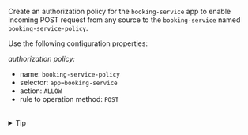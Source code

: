Create an authorization policy for the `booking-service` app to enable incoming POST request from any source to the 
`booking-service` named `booking-service-policy`.

Use the following configuration properties:

*authorization policy:*
- name: `booking-service-policy`
- selector: `app=booking-service`
- action: `ALLOW`
- rule to operation method: `POST`

<br>
<details><summary>Tip</summary>

```plain
apiVersion: security.istio.io/v1
kind: AuthorizationPolicy
metadata:
  name: // TODO
  namespace: // TODO
spec:
  selector:
    matchLabels:
      app: // TODO
  action: // TODO
  rules:
  - to:
    - operation:
       methods: // TODO
```{{copy}}
</details>


<br>
<details><summary>Solution</summary>

```plain
apiVersion: security.istio.io/v1
kind: AuthorizationPolicy
metadata:
  name: booking-service-policy
  namespace: default
spec:
  selector:
    matchLabels:
      app: booking-service
  action: ALLOW
  rules:
  - to:
    - operation:
       methods: ["POST"]
```{{copy}}